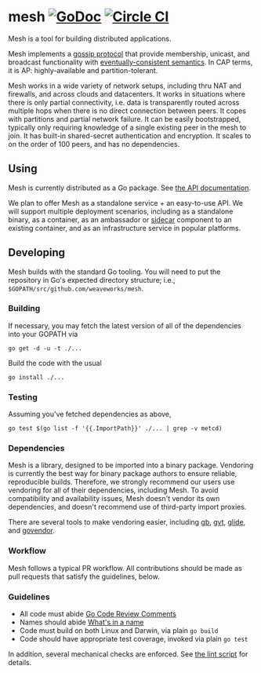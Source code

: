 # mesh [![GoDoc](https://godoc.org/github.com/weaveworks/mesh?status.svg)](https://godoc.org/github.com/weaveworks/mesh) [![Circle CI](https://circleci.com/gh/weaveworks/mesh.svg?style=svg)](https://circleci.com/gh/weaveworks/mesh)

Mesh is a tool for building distributed applications.

Mesh implements a [gossip protocol](https://en.wikipedia.org/wiki/Gossip_protocol)
that provide membership, unicast, and broadcast functionality
with [eventually-consistent semantics](https://en.wikipedia.org/wiki/Eventual_consistency).
In CAP terms, it is AP: highly-available and partition-tolerant.

Mesh works in a wide variety of network setups, including thru NAT and firewalls, and across clouds and datacenters.
It works in situations where there is only partial connectivity,
 i.e. data is transparently routed across multiple hops when there is no direct connection between peers.
It copes with partitions and partial network failure.
It can be easily bootstrapped, typically only requiring knowledge of a single existing peer in the mesh to join.
It has built-in shared-secret authentication and encryption.
It scales to on the order of 100 peers, and has no dependencies.

## Using

Mesh is currently distributed as a Go package.
See [the API documentation](https://godoc.org/github.com/weaveworks/mesh).

We plan to offer Mesh as a standalone service + an easy-to-use API.
We will support multiple deployment scenarios, including
 as a standalone binary,
 as a container,
 as an ambassador or [sidecar](http://blog.kubernetes.io/2015/06/the-distributed-system-toolkit-patterns.html) component to an existing container,
 and as an infrastructure service in popular platforms.

## Developing

Mesh builds with the standard Go tooling. You will need to put the
repository in Go's expected directory structure; i.e.,
`$GOPATH/src/github.com/weaveworks/mesh`.

### Building

If necessary, you may fetch the latest version of all of the dependencies into your GOPATH via

`go get -d -u -t ./...`

Build the code with the usual

`go install ./...`

### Testing

Assuming you've fetched dependencies as above,

`go test $(go list -f '{{.ImportPath}}' ./... | grep -v metcd)`

### Dependencies

Mesh is a library, designed to be imported into a binary package. 
Vendoring is currently the best way for binary package authors to ensure reliable, reproducible builds. 
Therefore, we strongly recommend our users use vendoring for all of their dependencies, including Mesh. 
To avoid compatibility and availability issues, Mesh doesn't vendor its own dependencies, and doesn't recommend use of third-party import proxies.

There are several tools to make vendoring easier, including
 [gb](https://getgb.io),
 [gvt](https://github.com/filosottile/gvt),
 [glide](https://github.com/Masterminds/glide), and
 [govendor](https://github.com/kardianos/govendor).

### Workflow

Mesh follows a typical PR workflow.
All contributions should be made as pull requests that satisfy the guidelines, below.

### Guidelines

- All code must abide [Go Code Review Comments](https://github.com/golang/go/wiki/CodeReviewComments)
- Names should abide [What's in a name](https://talks.golang.org/2014/names.slide#1)
- Code must build on both Linux and Darwin, via plain `go build`
- Code should have appropriate test coverage, invoked via plain `go test`

In addition, several mechanical checks are enforced.
See [the lint script](/lint) for details.

